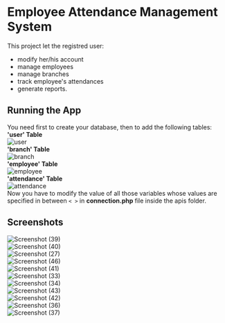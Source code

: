 # Employee Attendance Management System  
This project let the registred user:   
- modify her/his account  
- manage employees  
- manage branches  
- track employee's attendances  
- generate reports.   
## Running the App   
You need first to create your database, then to add the following tables:  
**'user' Table**  
![user](https://user-images.githubusercontent.com/75786591/171226124-2fa90ccc-a204-4157-b1cc-13f9ef39379b.png)  
**'branch' Table**  
![branch](https://user-images.githubusercontent.com/75786591/172442224-2833eaf4-b62e-416e-a4b6-3070f453c9a9.png)  
**'employee' Table**  
![employee](https://user-images.githubusercontent.com/75786591/171226653-271f1e4d-119f-49ee-af5f-685ae9b46666.png)  
**'attendance' Table**  
![attendance](https://user-images.githubusercontent.com/75786591/171226698-1c8d2dc1-d767-4d0b-b035-71ab0cfd6980.png)  
Now you have to modify the value of all those variables whose values are specified in between `< >` in **connection.php** file inside the apis folder.  
## Screenshots  
![Screenshot (39)](https://user-images.githubusercontent.com/75786591/171233773-88fd20a9-b215-4a59-a784-69a9f824fe9c.png)  
![Screenshot (40)](https://user-images.githubusercontent.com/75786591/171233804-9fa5ef79-bd9a-4d78-8ab8-1c2de93e4638.png)  
![Screenshot (27)](https://user-images.githubusercontent.com/75786591/171233826-0d5b190b-5b93-4f74-b57b-26f7a112cea7.png)  
![Screenshot (46)](https://user-images.githubusercontent.com/75786591/172443468-a5c5e591-c2e1-47f8-90f0-e23336266a7d.png)  
![Screenshot (41)](https://user-images.githubusercontent.com/75786591/171234049-121f4395-09a5-404c-b1c9-0a5a7ced8bf1.png)  
![Screenshot (33)](https://user-images.githubusercontent.com/75786591/171233991-f1402545-6c49-4ce0-980c-a47fcaf8495e.png)  
![Screenshot (34)](https://user-images.githubusercontent.com/75786591/171234117-d6a4b310-64f8-4f19-8251-178ed0c45cfa.png)  
![Screenshot (43)](https://user-images.githubusercontent.com/75786591/171234256-ec1b7ff3-f7a4-4bc1-ae3c-c641931ccdf7.png)  
![Screenshot (42)](https://user-images.githubusercontent.com/75786591/171234428-590d5557-f9fb-4496-8cde-361c6758e9bb.png)  
![Screenshot (36)](https://user-images.githubusercontent.com/75786591/171234469-021a0104-eca9-4c7c-9a24-46479283a032.png)  
![Screenshot (37)](https://user-images.githubusercontent.com/75786591/171234488-1689fbb4-b341-437d-9c27-d233ac02a7a8.png)  
